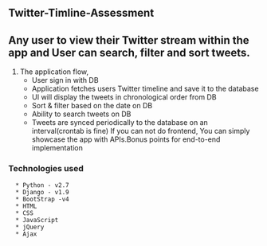 ## Twitter-Timline-Assessment
## Any user to view their Twitter stream within the app and User can search, filter and sort tweets.

1. The application flow,
    * User sign in with DB
    * Application fetches users Twitter timeline and save it to the database
    * UI will display the tweets in chronological order from DB
    * Sort & filter based on the date on DB
    * Ability to search tweets on DB
    * Tweets are synced periodically to the database on an interval(crontab is fine)  If you can not do frontend, You can simply showcase the app with APIs.Bonus points for end-to-end implementation

### Technologies used

      * Python - v2.7      
      * Django - v1.9
      * BootStrap -v4
      * HTML 
      * CSS
      * JavaScript
      * jQuery
      * Ajax
